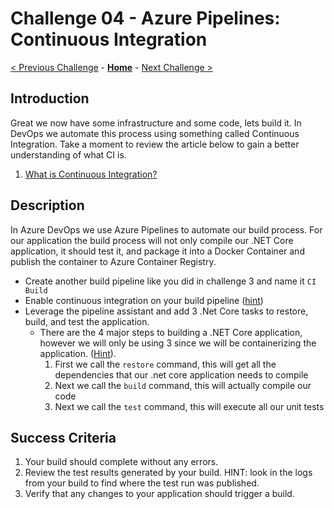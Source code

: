 # Challenge 04 - Azure Pipelines: Continuous Integration

[< Previous Challenge](./Challenge-03.md) - **[Home](../README.md)** - [Next Challenge >](./Challenge-05.md)

## Introduction

Great we now have some infrastructure and some code, lets build it. In DevOps we automate this process using something called Continuous Integration. Take a moment to review the article below to gain a better understanding of what CI is. 

1. [What is Continuous Integration?](https://docs.microsoft.com/en-us/azure/devops/learn/what-is-continuous-integration)

## Description

In Azure DevOps we use Azure Pipelines to automate our build process. For our application the build process will not only compile our .NET Core application, it should test it, and package it into a Docker Container and publish the container to Azure Container Registry.

- Create another build pipeline like you did in challenge 3 and name it `CI Build`
- Enable continuous integration on your build pipeline ([hint](https://learn.microsoft.com/en-us/azure/devops/pipelines/customize-pipeline?view=azure-devops))
- Leverage the pipeline assistant and add 3 .Net Core tasks to restore, build, and test the application.
   - There are the 4 major steps to building a .NET Core application, however we will only be using 3 since we will be containerizing the application. ([Hint](https://docs.microsoft.com/en-us/azure/devops/pipelines/languages/dotnet-core?view=azure-devops&tabs=designer)).
      1. First we call the `restore` command, this will get all the dependencies that our .net core application needs to compile
      2. Next we call the `build` command, this will actually compile our code
      3. Next we call the `test` command, this will execute all our unit tests 


## Success Criteria

1. Your build should complete without any errors.
2. Review the test results generated by your build. HINT: look in the logs from your build to find where the test run was published. 
3. Verify that any changes to your application should trigger a build.

